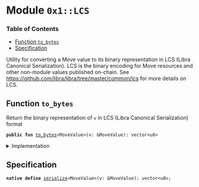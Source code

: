 
<a name="0x1_LCS"></a>

# Module `0x1::LCS`

### Table of Contents

-  [Function `to_bytes`](#0x1_LCS_to_bytes)
-  [Specification](#0x1_LCS_Specification)

Utility for converting a Move value to its binary representation in LCS (Libra Canonical
Serialization). LCS is the binary encoding for Move resources and other non-module values
published on-chain. See https://github.com/libra/libra/tree/master/common/lcs for more
details on LCS.


<a name="0x1_LCS_to_bytes"></a>

## Function `to_bytes`

Return the binary representation of <code>v</code> in LCS (Libra Canonical Serialization) format


<pre><code><b>public</b> <b>fun</b> <a href="#0x1_LCS_to_bytes">to_bytes</a>&lt;MoveValue&gt;(v: &MoveValue): vector&lt;u8&gt;
</code></pre>



<details>
<summary>Implementation</summary>


<pre><code><b>native</b> <b>public</b> <b>fun</b> <a href="#0x1_LCS_to_bytes">to_bytes</a>&lt;MoveValue&gt;(v: &MoveValue): vector&lt;u8&gt;;
</code></pre>



</details>

<a name="0x1_LCS_Specification"></a>

## Specification



<a name="0x1_LCS_serialize"></a>


<pre><code><b>native</b> <b>define</b> <a href="#0x1_LCS_serialize">serialize</a>&lt;MoveValue&gt;(v: &MoveValue): vector&lt;u8&gt;;
</code></pre>
